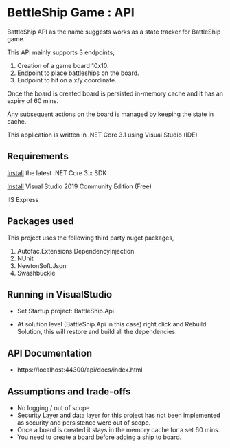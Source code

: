 # BettleShip Game :  API

BattleShip API as the name suggests works as a state tracker for BattleShip game.

This API mainly supports 3 endpoints,

1. Creation of a game board 10x10. 
2. Endpoint to place battleships on the board.
3. Endpoint to hit on a x/y coordinate.

Once the board is created board is persisted in-memory cache and it has an expiry of 60 mins. 

Any subsequent actions on the board is managed by keeping the state in cache.

This application is written in .NET Core 3.1 using Visual Studio (IDE)


##  Requirements

[Install](https://dotnet.microsoft.com/download#/current) the latest .NET Core 3.x SDK

[Install](https://visualstudio.microsoft.com/vs/community/) Visual Studio 2019 Community Edition (Free)

IIS Express


## Packages used

This project uses the following third party nuget packages,

1. Autofac.Extensions.DependencyInjection
2. NUnit
4. NewtonSoft.Json
5. Swashbuckle

## Running in VisualStudio

* Set Startup project: BattleShip.Api

* At solution level (BattleShip.Api in this case) right click and Rebuild Solution, this will restore and build all the dependencies.

## API Documentation

* https://localhost:44300/api/docs/index.html


## Assumptions and trade-offs

* No logging / out of scope
* Security Layer and data layer for this project has not been implemented as security and persistence were out of scope.
* Once a board is created it stays in the memory cache for a set 60 mins.
* You need to create a board before adding a ship to board.

